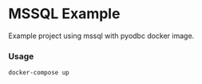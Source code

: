 # MSSQL Example
Example project using mssql with pyodbc docker image.

### Usage

`docker-compose up`

